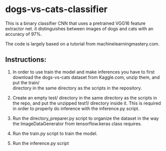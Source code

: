 # dogs-vs-cats-classifier

This is a binary classifier CNN that uses a pretrained VGG16 feature extractor
net. it distinguishes between images of dogs and cats with an accuracy of 97%.

The code is largely based on a tutorial from machinelearningmastery.com.


## Instructions:

1. In order to use train the model and make inferences you have to first download
the dogs-vs-cats dataset from Kaggle.com, unzip them, and put the train\/  
directory in the same directory as the scripts in the repository.

2. Create an empty test/ directory in the same directory as the scripts in
the repo, and put the unzipped test1/ directory inside it. This is required in
order to properly do inference with the inference.py script.

3. Run the directory_preparer.py script to organize the dataset in the
way the ImageDataGenerator from tensorflow.keras class requires.

4. Run the train.py script to train the model.

5. Run the inference.py script
